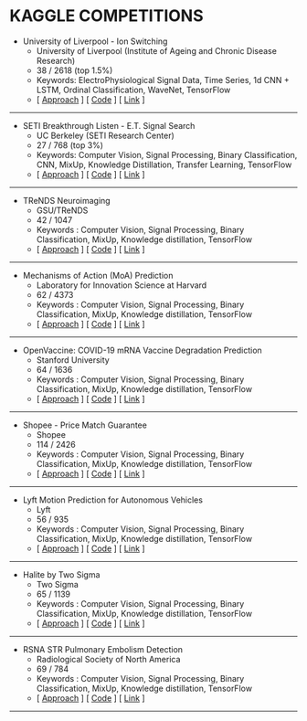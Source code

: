 # KAGGLE COMPETITIONS


- University of Liverpool - Ion Switching
    - University of Liverpool (Institute of Ageing and Chronic Disease Research)
    - 38 / 2618 (top 1.5%)
    - Keywords: ElectroPhysiological Signal Data, Time Series, 1d CNN + LSTM, Ordinal Classification, WaveNet, TensorFlow
    - [ [Approach](https://link-url-here.org) ]  [ [Code](https://link-url-here.org) ]  [ [Link](https://www.kaggle.com/c/liverpool-ion-switching/) ]
 
---

- SETI Breakthrough Listen - E.T. Signal Search
    - UC Berkeley (SETI Research Center)
    - 27 / 768 (top 3%)
    - Keywords: Computer Vision, Signal Processing, Binary Classification, CNN, MixUp, Knowledge Distillation, Transfer Learning, TensorFlow
    - [ [Approach](https://link-url-here.org) ]  [ [Code](https://link-url-here.org) ]  [ [Link](https://www.kaggle.com/c/seti-breakthrough-listen) ]

---

- TReNDS Neuroimaging
    - GSU/TReNDS
    - 42 / 1047
    -  Keywords : Computer Vision, Signal Processing, Binary Classification, MixUp, Knowledge distillation, TensorFlow
    - [ [Approach](https://link-url-here.org) ]  [ [Code](https://link-url-here.org) ]  [ [Link](https://link-url-here.org) ]
    
---

- Mechanisms of Action (MoA) Prediction
    - Laboratory for Innovation Science at Harvard
    - 62 / 4373
    -  Keywords : Computer Vision, Signal Processing, Binary Classification, MixUp, Knowledge distillation, TensorFlow
    - [ [Approach](https://link-url-here.org) ]  [ [Code](https://link-url-here.org) ]  [ [Link](https://link-url-here.org) ]

---

- OpenVaccine: COVID-19 mRNA Vaccine Degradation Prediction
    - Stanford University
    - 64 / 1636
    -  Keywords : Computer Vision, Signal Processing, Binary Classification, MixUp, Knowledge distillation, TensorFlow
    - [ [Approach](https://link-url-here.org) ]  [ [Code](https://link-url-here.org) ]  [ [Link](https://link-url-here.org) ]
    
---

- Shopee - Price Match Guarantee
    - Shopee
    - 114 / 2426
    -  Keywords : Computer Vision, Signal Processing, Binary Classification, MixUp, Knowledge distillation, TensorFlow
    - [ [Approach](https://link-url-here.org) ]  [ [Code](https://link-url-here.org) ]  [ [Link](https://link-url-here.org) ] 

---

- Lyft Motion Prediction for Autonomous Vehicles
    - Lyft
    - 56 / 935
    -  Keywords : Computer Vision, Signal Processing, Binary Classification, MixUp, Knowledge distillation, TensorFlow
    - [ [Approach](https://link-url-here.org) ]  [ [Code](https://link-url-here.org) ]  [ [Link](https://link-url-here.org) ]

---

- Halite by Two Sigma
    - Two Sigma
    - 65 / 1139 
    -  Keywords : Computer Vision, Signal Processing, Binary Classification, MixUp, Knowledge distillation, TensorFlow
    - [ [Approach](https://link-url-here.org) ]  [ [Code](https://link-url-here.org) ]  [ [Link](https://link-url-here.org) ]

---

- RSNA STR Pulmonary Embolism Detection
    - Radiological Society of North America
    - 69 / 784
    -  Keywords : Computer Vision, Signal Processing, Binary Classification, MixUp, Knowledge distillation, TensorFlow
    - [ [Approach](https://link-url-here.org) ]  [ [Code](https://link-url-here.org) ]  [ [Link](https://link-url-here.org) ]

---

